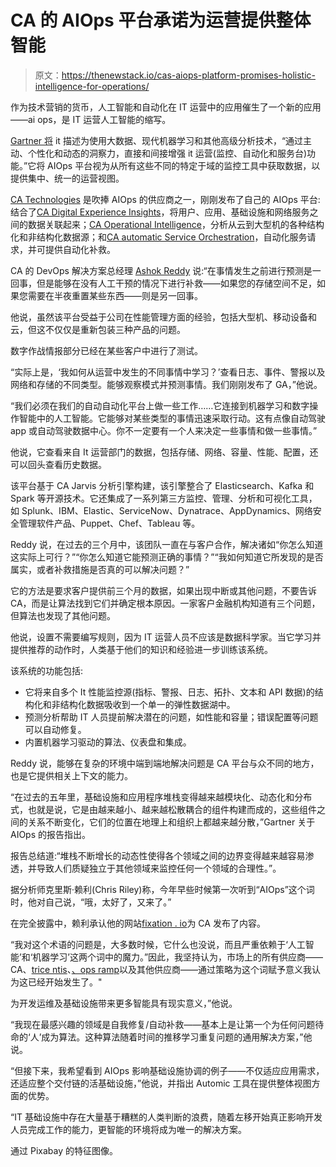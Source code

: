 # CA 的 AIOps 平台承诺为运营提供整体智能

> 原文：<https://thenewstack.io/cas-aiops-platform-promises-holistic-intelligence-for-operations/>

作为技术营销的货币，人工智能和自动化在 IT 运营中的应用催生了一个新的应用——ai ops，是 IT 运营人工智能的缩写。

[Gartner 将](https://www.gartner.com/doc/reprints?id=1-5ACD8CS&ct=180802&st=sb) it 描述为使用大数据、现代机器学习和其他高级分析技术，“通过主动、个性化和动态的洞察力，直接和间接增强 it 运营(监控、自动化和服务台)功能。”它将 AIOps 平台视为从所有这些不同的特定于域的监控工具中获取数据，以提供集中、统一的运营视图。

[CA Technologies](https://thenewstack.slack.com/messages/editorial/) 是吹捧 AIOps 的供应商之一，刚刚发布了自己的 AIOps 平台:结合了[CA Digital Experience Insights](http://www.ca.com/DXI)，将用户、应用、基础设施和网络服务之间的数据关联起来；[CA Operational Intelligence](https://www.ca.com/us/products/operational-intelligence.html)，分析从云到大型机的各种结构化和非结构化数据源；和[CA automatic Service Orchestration](https://www.ca.com/us/products/ca-automic-service-orchestration.html)，自动化服务请求，并可提供自动化补救。

CA 的 DevOps 解决方案总经理 [Ashok Reddy](https://www.linkedin.com/in/areddy/) 说:“在事情发生之前进行预测是一回事，但是能够在没有人工干预的情况下进行补救——如果您的存储空间不足，如果您需要在半夜重置某些东西——则是另一回事。

他说，虽然该平台受益于公司在性能管理方面的经验，包括大型机、移动设备和云，但这不仅仅是重新包装三种产品的问题。

数字作战情报部分已经在某些客户中进行了测试。

“实际上是，‘我如何从运营中发生的不同事情中学习？’查看日志、事件、警报以及网络和存储的不同类型。能够观察模式并预测事情。我们刚刚发布了 GA，”他说。

“我们必须在我们的自动自动化平台上做一些工作……它连接到机器学习和数字操作智能中的人工智能。它能够对某些类型的事情迅速采取行动。这有点像自动驾驶 app 或自动驾驶数据中心。你不一定要有一个人来决定一些事情和做一些事情。”

他说，它查看来自 It 运营部门的数据，包括存储、网络、容量、性能、配置，还可以回头查看历史数据。

该平台基于 CA Jarvis 分析引擎构建，该引擎整合了 Elasticsearch、Kafka 和 Spark 等开源技术。它还集成了一系列第三方监控、管理、分析和可视化工具，如 Splunk、IBM、Elastic、ServiceNow、Dynatrace、AppDynamics、网络安全管理软件产品、Puppet、Chef、Tableau 等。

Reddy 说，在过去的三个月中，该团队一直在与客户合作，解决诸如“你怎么知道这实际上可行？”“你怎么知道它能预测正确的事情？”“我如何知道它所发现的是否属实，或者补救措施是否真的可以解决问题？”

它的方法是要求客户提供前三个月的数据，如果出现中断或其他问题，不要告诉 CA，而是让算法找到它们并确定根本原因。一家客户金融机构知道有三个问题，但算法也发现了其他问题。

他说，设置不需要编写规则，因为 IT 运营人员不应该是数据科学家。当它学习并提供推荐的动作时，人类基于他们的知识和经验进一步训练该系统。

该系统的功能包括:

*   它将来自多个 It 性能监控源(指标、警报、日志、拓扑、文本和 API 数据)的结构化和非结构化数据吸收到一个单一的弹性数据湖中。
*   预测分析帮助 IT 人员提前解决潜在的问题，如性能和容量；错误配置等问题可以自动修复。
*   内置机器学习驱动的算法、仪表盘和集成。

Reddy 说，能够在复杂的环境中端到端地解决问题是 CA 平台与众不同的地方，也是它提供相关上下文的能力。

“在过去的五年里，基础设施和应用程序堆栈变得越来越模块化、动态化和分布式，也就是说，它是由越来越小、越来越松散耦合的组件构建而成的，这些组件之间的关系不断变化，它们的位置在地理上和组织上都越来越分散，”Gartner 关于 AIOps 的报告指出。

报告总结道:“堆栈不断增长的动态性使得各个领域之间的边界变得越来越容易渗透，并导致人们质疑独立于其他领域来监控任何一个领域的合理性。”。

据分析师克里斯·赖利(Chris Riley)称，今年早些时候第一次听到“AIOps”这个词时，他对自己说，“哦，太好了，又来了。”

在完全披露中，赖利承认他的网站[fixation . io](https://fixate.io/)为 CA 发布了内容。

“我对这个术语的问题是，大多数时候，它什么也没说，而且严重依赖于‘人工智能’和‘机器学习’这两个词中的魔力。”因此，我坚持认为，市场上的所有供应商——CA、[trice ntis](https://www.tricentis.com/)、[、ops ramp](https://www.opsramp.com/)以及其他供应商——通过策略为这个词赋予意义我认为这已经开始发生了。"

为开发运维及基础设施带来更多智能具有现实意义，”他说。

“我现在最感兴趣的领域是自我修复/自动补救——基本上是让第一个为任何问题待命的‘人’成为算法。这种算法随着时间的推移学习重复问题的通用解决方案，”他说。

“但接下来，我希望看到 AIOps 影响基础设施协调的例子——不仅适应应用需求，还适应整个交付链的活基础设施，”他说，并指出 Automic 工具在提供整体视图方面的优势。

“IT 基础设施中存在大量基于糟糕的人类判断的浪费，随着左移开始真正影响开发人员完成工作的能力，更智能的环境将成为唯一的解决方案。

通过 Pixabay 的特征图像。

<svg xmlns:xlink="http://www.w3.org/1999/xlink" viewBox="0 0 68 31" version="1.1"><title>Group</title> <desc>Created with Sketch.</desc></svg>